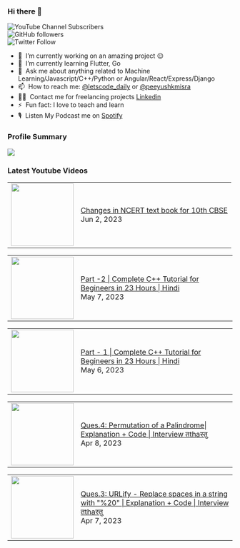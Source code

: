 ### Hi there 👋

![YouTube Channel Subscribers](https://img.shields.io/youtube/channel/subscribers/UCgmk1KXmrHXt_DO0kScyVmQ?style=social)  
![GitHub followers](https://img.shields.io/github/followers/misrapk?style=social)  
![Twitter Follow](https://img.shields.io/twitter/follow/peeyushkmisra?style=social)

- 🔭 &nbsp;I’m currently working on an amazing project :wink:
- 🌱 &nbsp;I’m currently learning Flutter, Go
- 💬 &nbsp;Ask me about anything related to Machine Learning/Javascript/C++/Python or Angular/React/Express/Django
- 📫 &nbsp;How to reach me: [@letscode_daily](https://www.instagram.com/letscode_daily/) or [@peeyushkmisra](https://www.instagram.com/peeyushkmisra/)
- 👨‍💻 &nbsp;Contact me for freelancing projects [Linkedin](https://www.linkedin.com/in/peeyushkmisra/)
- ⚡ &nbsp;Fun fact: I love to teach and learn
- 🎙 &nbsp;Listen My Podcast me on [Spotify](https://open.spotify.com/show/5HlTHA4yxnj56N1klajpQc)

### Profile Summary

![](https://github-profile-summary-cards.vercel.app/api/cards/profile-details?username=misrapk&theme=dracula)

### Latest Youtube Videos

<!-- YOUTUBE:START --><table><tr><td><a href="https://www.youtube.com/watch?v=0objKOLnpnE"><img width="140px" src="https://i.ytimg.com/vi/0objKOLnpnE/mqdefault.jpg"></a></td>
<td><a href="https://www.youtube.com/watch?v=0objKOLnpnE">Changes in NCERT text book for 10th CBSE</a><br/>Jun 2, 2023</td></tr></table>
<table><tr><td><a href="https://www.youtube.com/watch?v=jDL5wtIC2cQ"><img width="140px" src="https://i.ytimg.com/vi/jDL5wtIC2cQ/mqdefault.jpg"></a></td>
<td><a href="https://www.youtube.com/watch?v=jDL5wtIC2cQ">Part -2 | Complete C++ Tutorial for Begineers in 23 Hours | Hindi</a><br/>May 7, 2023</td></tr></table>
<table><tr><td><a href="https://www.youtube.com/watch?v=t-4swp_j6kA"><img width="140px" src="https://i.ytimg.com/vi/t-4swp_j6kA/mqdefault.jpg"></a></td>
<td><a href="https://www.youtube.com/watch?v=t-4swp_j6kA">Part - 1 | Complete C++ Tutorial for Begineers in 23 Hours | Hindi</a><br/>May 6, 2023</td></tr></table>
<table><tr><td><a href="https://www.youtube.com/watch?v=ymJjK5oo3l8"><img width="140px" src="https://i.ytimg.com/vi/ymJjK5oo3l8/mqdefault.jpg"></a></td>
<td><a href="https://www.youtube.com/watch?v=ymJjK5oo3l8">Ques.4: Permutation of a Palindrome| Explanation + Code | Interview तthaस्तु</a><br/>Apr 8, 2023</td></tr></table>
<table><tr><td><a href="https://www.youtube.com/watch?v=t9Wix75617I"><img width="140px" src="https://i.ytimg.com/vi/t9Wix75617I/mqdefault.jpg"></a></td>
<td><a href="https://www.youtube.com/watch?v=t9Wix75617I">Ques.3: URLify - Replace spaces in a string with &quot;%20&quot; | Explanation + Code | Interview तthaस्तु</a><br/>Apr 7, 2023</td></tr></table>
<!-- YOUTUBE:END -->
